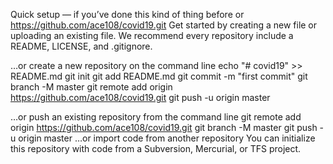 Quick setup — if you’ve done this kind of thing before
or	
https://github.com/ace108/covid19.git
Get started by creating a new file or uploading an existing file. We recommend every repository include a README, LICENSE, and .gitignore.

…or create a new repository on the command line
echo "# covid19" >> README.md
git init
git add README.md
git commit -m "first commit"
git branch -M master
git remote add origin https://github.com/ace108/covid19.git
git push -u origin master
                
…or push an existing repository from the command line
git remote add origin https://github.com/ace108/covid19.git
git branch -M master
git push -u origin master
…or import code from another repository
You can initialize this repository with code from a Subversion, Mercurial, or TFS project.

